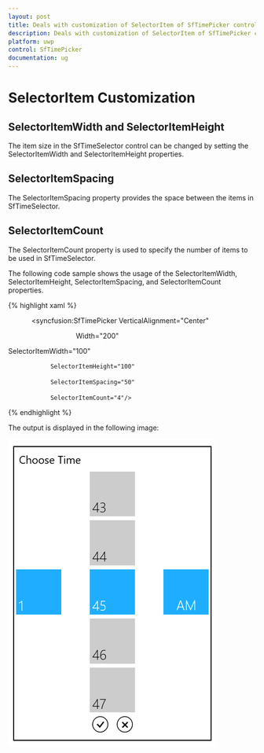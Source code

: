 ```yaml
---
layout: post
title: Deals with customization of SelectorItem of SfTimePicker control for UWP
description: Deals with customization of SelectorItem of SfTimePicker control for UWP
platform: uwp
control: SfTimePicker
documentation: ug
---
```


# SelectorItem Customization

## SelectorItemWidth and SelectorItemHeight

The item size in the SfTimeSelector control can be changed by setting the SelectorItemWidth and SelectorItemHeight properties.



## SelectorItemSpacing

The SelectorItemSpacing property provides the space between the items in SfTimeSelector.



## SelectorItemCount

The SelectorItemCount property is used to specify the number of items to be used in SfTimeSelector.

The following code sample shows the usage of the SelectorItemWidth, SelectorItemHeight, SelectorItemSpacing, and SelectorItemCount properties. 

{% highlight xaml %}





<Grid Background="{StaticResource ApplicationPageBackgroundThemeBrush}">

            <syncfusion:SfTimePicker VerticalAlignment="Center"

                                   Width="200"

SelectorItemWidth="100"

                SelectorItemHeight="100"

                SelectorItemSpacing="50"

                SelectorItemCount="4"/>



</Grid>

{% endhighlight %}

The output is displayed in the following image:



![](Features_images/Features_img12.png)